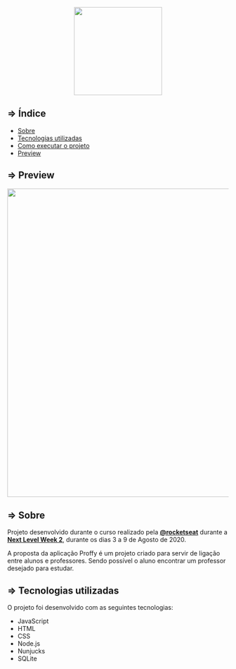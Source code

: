 <p align="center">
  <img src="https://ik.imagekit.io/pliniopereira92/nlw_GusXaU7Ea.svg" width="200">
</p>

## => Índice

- [Sobre](#-Sobre)
- [Tecnologias utilizadas](#-Tecnologias-utilizadas)
- [Como executar o projeto](#-Como-executar-o-projeto)
- [Preview](#-Preview)



## => Preview 

<p align="center">
  <img src="https://ik.imagekit.io/pliniopereira92/pagina_inicial_proffy_WUQnWxf_I.jpg" width="700" >
</p>



## => Sobre 

Projeto desenvolvido durante o curso realizado pela **[@rocketseat](https://github.com/Rocketseat)** durante a **[Next Level Week 2](https://nextlevelweek.com/)**, durante os dias 3 a 9 de Agosto de 2020.

A proposta da aplicação Proffy é um projeto criado para servir de ligação entre alunos e professores. Sendo possível o aluno encontrar um professor desejado para estudar.



## => Tecnologias utilizadas

O projeto foi desenvolvido com as seguintes tecnologias:

- JavaScript
- HTML
- CSS
- Node.js 
- Nunjucks 
- SQLite 
